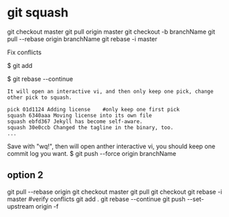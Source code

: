 # git squash 
git checkout master
git pull origin master
git checkout -b branchName
git pull --rebase origin branchName
git rebase -i master

Fix conflicts

$ git add <conflicts file>

$ git rebase --continue
```
It will open an interactive vi, and then only keep one pick, change other pick to squash.

pick 01d1124 Adding license    #only keep one first pick
squash 6340aaa Moving license into its own file
squash ebfd367 Jekyll has become self-aware.
squash 30e0ccb Changed the tagline in the binary, too.
...
```
Save with "wq!", then will open anther interactive vi, you should keep one commit log you want.
$ git push --force origin branchName
## option 2
git pull --rebase origin <branch name>
git checkout master
git pull
git checkout <branch name>
git rebase -i master
#verify conflicts
git add .
git rebase --continue
git push --set-upstream origin <branch name> -f
